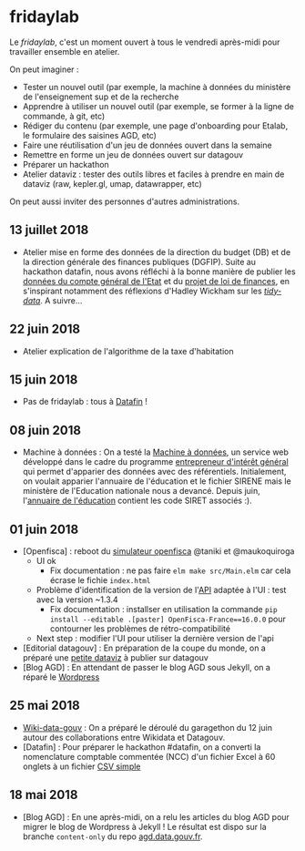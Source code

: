 # fridaylab

Le *fridaylab*, c'est un moment ouvert à tous le vendredi après-midi pour travailler ensemble en atelier.

On peut imaginer : 

- Tester un nouvel outil (par exemple, la machine à données du ministère de l'enseignement sup et de la recherche 
- Apprendre à utiliser un nouvel outil (par exemple, se former à la ligne de commande, à git, etc)
- Rédiger du contenu (par exemple, une page d'onboarding pour Etalab, le formulaire des saisines AGD, etc) 
- Faire une réutilisation d'un jeu de données ouvert dans la semaine
- Remettre en forme un jeu de données ouvert sur datagouv
- Préparer un hackathon
- Atelier dataviz : tester des outils libres et faciles à prendre en main de dataviz (raw, kepler.gl, umap, datawrapper, etc)

On peut aussi inviter des personnes d'autres administrations.

## 13 juillet 2018 

- Atelier mise en forme des données de la direction du budget (DB) et de la direction générale des finances publiques (DGFIP). Suite au hackathon datafin, nous avons réfléchi à la bonne manière de publier les [données du compte général de l'Etat](https://www.data.gouv.fr/fr/datasets/donnees-de-comptabilite-generale-de-letat/) et du [projet de loi de finances](https://www.data.gouv.fr/fr/datasets/projet-de-loi-de-finances-pour-2018-plf-2018-donnees-du-plf-et-des-annexes-projet-annuel-de-performance-pap/), en s'inspirant notamment des réflexions d'Hadley Wickham sur les [*tidy-data*](http://vita.had.co.nz/papers/tidy-data.pdf). A suivre...

## 22 juin 2018 

- Atelier explication de l'algorithme de la taxe d'habitation

## 15 juin 2018 

- Pas de fridaylab : tous à [Datafin](https://datafin.fr/) !

## 08 juin 2018 

* Machine à données : On a testé la [Machine à données](http://51.15.221.77/index.php/Home), un service web développé dans le cadre du programme [entrepreneur d'intérêt général](https://github.com/entrepreneur-interet-general) qui permet d'apparier des données avec des référentiels. Initialement, on voulait apparier l'annuaire de l'éducation et le fichier SIRENE mais le ministère de l'Education nationale nous a devancé. Depuis juin, l'[annuaire de l'éducation](https://data.education.gouv.fr/explore/dataset/fr-en-annuaire-education/?disjunctive.type_etablissement) contient les code SIRET associés :).

## 01 juin 2018

* [Openfisca] : reboot du [simulateur openfisca](https://github.com/openfisca/demonstrator) @taniki et @maukoquiroga
  - UI ok
    - Fix documentation : ne pas faire `elm make src/Main.elm` car cela écrase le fichie `index.html`
  - Problème d'identification de la version de l'[API](https://github.com/openfisca/openfisca-web-api) adaptée à l'UI : test avec la version ~1.3.4
    - Fix documentation : installser en utilisation la commande `pip install --editable .[paster] OpenFisca-France==16.0.0` pour contourner les problèmes de rétro-compatibilité
  - Next step : modifier l'UI pour utiliser la dernière version de l'api
* [Editorial datagouv] : En préparation de la coupe du monde, on a préparé une [petite dataviz](https://github.com/pachevalier/coupedumonde) à publier sur datagouv
* [Blog AGD] : En attendant de passer le blog AGD sous Jekyll, on a réparé le [Wordpress](https://agd.data.gouv.fr/)

## 25 mai 2018 

* [Wiki-data-gouv](https://github.com/etalab/wiki-data-gouv) : On a préparé le déroulé du garagethon du 12 juin autour des collaborations entre Wikidata et Datagouv.
* [Datafin] : Pour préparer le hackathon #datafin, on a converti la nomenclature comptable commentée (NCC) d'un fichier Excel à 60 onglets à un fichier [CSV simple](https://github.com/pachevalier/tidycge/blob/master/data-raw/tidy_ncc.csv)

## 18 mai 2018

* [Blog AGD] : En une après-midi, on a relu les articles du blog AGD pour migrer le blog de Wordpress à Jekyll ! Le résultat est dispo sur la branche `content-only` du repo [agd.data.gouv.fr](https://github.com/etalab/agd.data.gouv.fr/tree/content-only).
